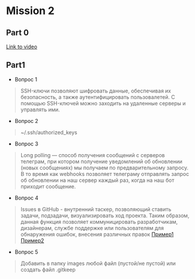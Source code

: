 # Mission 2

## Part 0

[Link to video](https://drive.google.com/file/d/1IJhVCjGBdt8i2OKA6VGh75jEgFWBNij1/view?usp=drive_link)

## Part1

- Вопрос 1	 
> SSH-ключи позволяют шифровать данные, обеспечивая их безопасность, а также аутентифицировать пользовалетей. С помощью SSH-ключей можно заходить на удаленные серверы и управлять ими.  

- Вопрос 2	 
>  ~/.ssh/authorized_keys

- Вопрос 3	 
> Long polling — способ получения сообщений с серверов телеграм, при котором получение уведомлений об обновлении (новых сообщениях) мы получаем по предварительному запросу. В то время как webhooks позволяет телеграму отправлять запрос об обновлении на наш сервер каждый раз, когда на наш бот приходит сообщение. 

- Вопрос 4	 
> Issues в GitHub -  внутренний таскер, позволяющий ставить задачи, подзадачи, визуализировать ход проекта. Таким образом, данная функция позволяет коммуницировать разработчикам, дизайнерам, службе поддержке или пользователям для обнаружения ошибок, внесения различных правок [Пример1](https://github.com/Semmle/SecurityExploits/issues/12) [Пример2](https://github.com/Semmle/demos/issues/18)


- Вопрос 5	 
>  Добавить в папку images любой файл (пустой/не пустой) или создать файл .gitkeep
